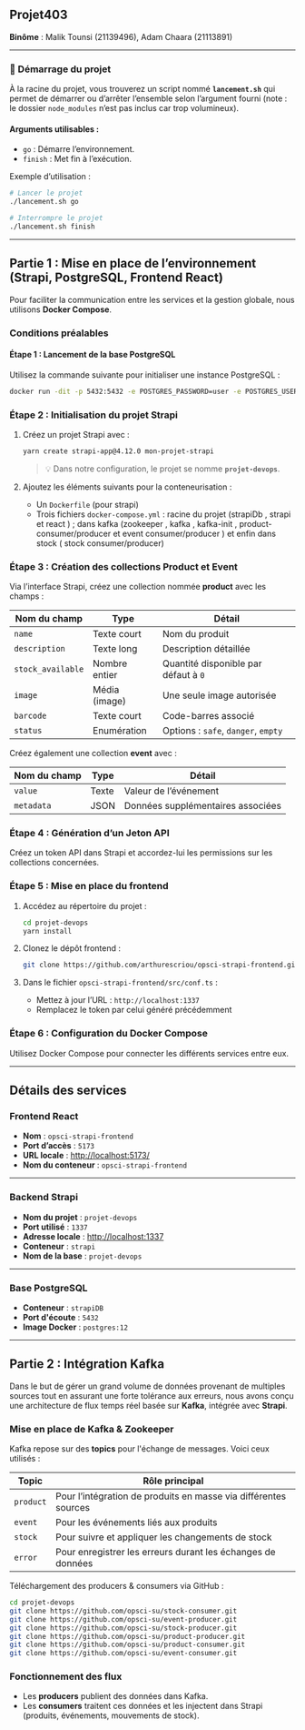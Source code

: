 ## Projet403

**Binôme** : Malik Tounsi (21139496), Adam Chaara (21113891)

---

### 🚀 Démarrage du projet

À la racine du projet, vous trouverez un script nommé **`lancement.sh`** qui permet de démarrer ou d’arrêter l’ensemble selon l’argument fourni (note : le dossier `node_modules` n’est pas inclus car trop volumineux).

#### Arguments utilisables :

- `go` : Démarre l’environnement.
- `finish` : Met fin à l’exécution.

Exemple d’utilisation :

```bash
# Lancer le projet
./lancement.sh go

# Interrompre le projet
./lancement.sh finish
```

---

## Partie 1 : Mise en place de l’environnement (Strapi, PostgreSQL, Frontend React)

Pour faciliter la communication entre les services et la gestion globale, nous utilisons **Docker Compose**.

### Conditions préalables

#### Étape 1 : Lancement de la base PostgreSQL

Utilisez la commande suivante pour initialiser une instance PostgreSQL :

```bash
docker run -dit -p 5432:5432 -e POSTGRES_PASSWORD=user -e POSTGRES_USER=user --name strapiDB postgres:latest
```

### Étape 2 : Initialisation du projet Strapi

1. Créez un projet Strapi avec :

   ```bash
   yarn create strapi-app@4.12.0 mon-projet-strapi
   ```
   > 💡 Dans notre configuration, le projet se nomme **`projet-devops`**.

2. Ajoutez les éléments suivants pour la conteneurisation :
   - Un `Dockerfile` (pour strapi)
   - Trois fichiers `docker-compose.yml` : racine du projet (strapiDb , strapi et react ) ; dans kafka (zookeeper , kafka , kafka-init , product-consumer/producer et event consumer/producer ) et enfin dans stock ( stock consumer/producer)  
    

### Étape 3 : Création des collections **Product** et **Event**

Via l’interface Strapi, créez une collection nommée **product** avec les champs :

| Nom du champ        | Type          | Détail                                           |
|---------------------|---------------|--------------------------------------------------|
| `name`              | Texte court   | Nom du produit                                   |
| `description`       | Texte long    | Description détaillée                            |
| `stock_available`   | Nombre entier | Quantité disponible par défaut à `0`             |
| `image`             | Média (image) | Une seule image autorisée                        |
| `barcode`           | Texte court   | Code-barres associé                              |
| `status`            | Enumération   | Options : `safe`, `danger`, `empty`              |

Créez également une collection **event** avec :

| Nom du champ  | Type   | Détail                           |
|---------------|--------|----------------------------------|
| `value`       | Texte  | Valeur de l’événement            |
| `metadata`    | JSON   | Données supplémentaires associées |

### Étape 4 : Génération d’un **Jeton API**

Créez un token API dans Strapi et accordez-lui les permissions sur les collections concernées.

### Étape 5 : Mise en place du frontend

1. Accédez au répertoire du projet :

   ```bash
   cd projet-devops
   yarn install
   ```

2. Clonez le dépôt frontend :

   ```bash
   git clone https://github.com/arthurescriou/opsci-strapi-frontend.git
   ```

3. Dans le fichier `opsci-strapi-frontend/src/conf.ts` :
   - Mettez à jour l’URL : `http://localhost:1337`
   - Remplacez le token par celui généré précédemment

### Étape 6 : Configuration du Docker Compose

Utilisez Docker Compose pour connecter les différents services entre eux.

---

## Détails des services

### Frontend React

- **Nom** : `opsci-strapi-frontend`
- **Port d’accès** : `5173`
- **URL locale** : [http://localhost:5173/](http://localhost:5173/)
- **Nom du conteneur** : `opsci-strapi-frontend`

---

### Backend Strapi

- **Nom du projet** : `projet-devops`
- **Port utilisé** : `1337`
- **Adresse locale** : [http://localhost:1337](http://localhost:1337)
- **Conteneur** : `strapi`
- **Nom de la base** : `projet-devops`

---

### Base PostgreSQL

- **Conteneur** : `strapiDB`
- **Port d'écoute** : `5432`
- **Image Docker** : `postgres:12`

---

## Partie 2 : Intégration Kafka

Dans le but de gérer un grand volume de données provenant de multiples sources tout en assurant une forte tolérance aux erreurs, nous avons conçu une architecture de flux temps réel basée sur **Kafka**, intégrée avec **Strapi**.

### Mise en place de Kafka & Zookeeper

Kafka repose sur des **topics** pour l'échange de messages. Voici ceux utilisés :

| Topic     | Rôle principal                                                                        |
|-----------|----------------------------------------------------------------------------------------|
| `product` | Pour l’intégration de produits en masse via différentes sources                       |
| `event`   | Pour les événements liés aux produits                                                 |
| `stock`   | Pour suivre et appliquer les changements de stock                                     |
| `error`   | Pour enregistrer les erreurs durant les échanges de données                           |

Téléchargement des producers & consumers via GitHub :

```bash
cd projet-devops
git clone https://github.com/opsci-su/stock-consumer.git
git clone https://github.com/opsci-su/event-producer.git
git clone https://github.com/opsci-su/stock-producer.git
git clone https://github.com/opsci-su/product-producer.git
git clone https://github.com/opsci-su/product-consumer.git
git clone https://github.com/opsci-su/event-consumer.git
```

### Fonctionnement des flux

- Les **producers** publient des données dans Kafka.
- Les **consumers** traitent ces données et les injectent dans Strapi (produits, événements, mouvements de stock).

